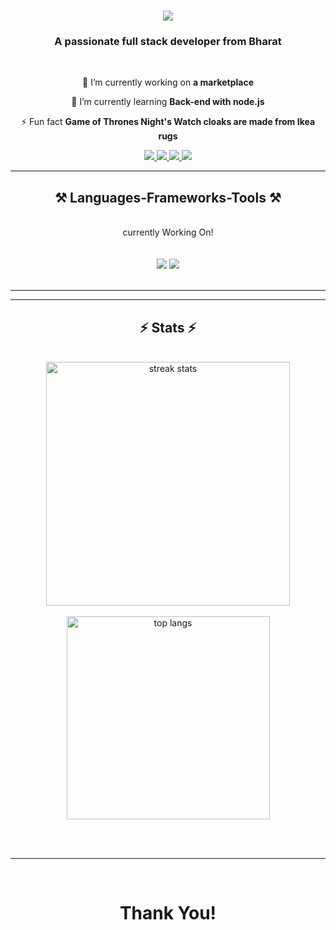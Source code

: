 

<h1 align="center">
    <img src="https://readme-typing-svg.herokuapp.com/?font=Righteous&size=35&center=true&vCenter=true&width=500&height=70&duration=4000&lines=Hi+There!+👋;+I'm+Vikram+Sankhala!;" />
</h1>

<h3 align="center">A passionate full stack developer from Bharat</h3>

<br/>

<div align="center">
 
 🔭 I’m currently working on **a marketplace**
 
 🌱 I’m currently learning **Back-end with node.js**

⚡ Fun fact **Game of Thrones Night's Watch cloaks are made from Ikea rugs**

 </div>
 
<div align="center"> 
  <a href="mailto:connect.viksan@gmail.com">
    <img src="https://img.shields.io/badge/Gmail-333333?style=for-the-badge&logo=gmail&logoColor=red" />
  </a>
  <a href="https://linkedin.com/in/mr-viksan" target="_blank">
    <img src="https://img.shields.io/badge/LinkedIn-0077B5?style=for-the-badge&logo=linkedin&logoColor=white" target="_blank" />
  </a>
  <a href="https://t.me/mr_viksan">
    <img src="https://img.shields.io/badge/telegram-333333?style=for-the-badge&logo=telegram&logoColor=white" />
  </a>
  <a href="https://www.hackerrank.com/mr_viksan">
    <img src="https://img.shields.io/badge/hackerrank-333333?style=for-the-badge&logo=hackerrank&logoColor=blue" />
  </a>
    <!--
  <a href="https://salesp07.github.io" target="_blank">
     <img src="https://img.shields.io/badge/Portfolio-FF5722?style=for-the-badge&logo=todoist&logoColor=white" target="_blank" /> 
  </a> 
-->
</div>

 <hr/>
 
<h2 align="center">⚒️ Languages-Frameworks-Tools ⚒️</h2>
<br/>
<div align="center">
    currently Working On!
    </br></br></br>
    <img src="https://skillicons.dev/icons?i=html,css,vscode,github,git" />
    <img src="https://skillicons.dev/icons?i=nodejs,python,javascript,typescript,express,mongodb,c,java,mysql" /><br>
</div>

<br/>
<hr/>

<hr/>

<h2 align="center">⚡ Stats ⚡</h2>
<br>
<div align=center>
  <img width=390 src="https://github-readme-streak-stats-salesp07.vercel.app/?user=viksan21&count_private=true&theme=react&border_radius=10" alt="streak stats"/>
</br>
    </br>
  <img width=325 align="center" src="https://github-readme-stats-salesp07.vercel.app/api/top-langs/?username=viksan21&hide=HTML&langs_count=8&layout=compact&theme=react&border_radius=10&size_weight=0.5&count_weight=0.5&exclude_repo=github-readme-stats" alt="top langs" />
</div>

<br/><br/>

<hr/>

<br/>

<h1 align="center">
    Thank You!
</h1>

<br/>
